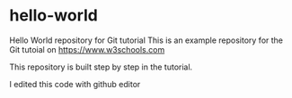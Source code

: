 # hello-world
Hello World repository for Git tutorial
This is an example repository for the Git tutoial on https://www.w3schools.com

This repository is built step by step in the tutorial.

I edited this code with github editor
